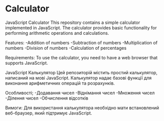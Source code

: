 # Calculator
JavaScript Calculator
This repository contains a simple calculator implemented in JavaScript. The calculator provides basic functionality for performing arithmetic operations and calculations.

Features:
-Addition of numbers
-Subtraction of numbers
-Multiplication of numbers
-Division of numbers
-Calculation of percentages


Requirements:
To use the calculator, you need to have a web browser that supports JavaScript.


JavaScript Калькулятор
Цей репозиторій містить простий калькулятор, написаний на мові JavaScript. Калькулятор надає базові функції для виконання арифметичних операцій та розрахунків.

Особливості;
-Додавання чисел
-Віднімання чисел
-Множення чисел
-Ділення чисел
-Обчислення відсотків

Вимоги:
Для використання калькулятора необхідно мати встановлений веб-браузер, який підтримує JavaScript.
